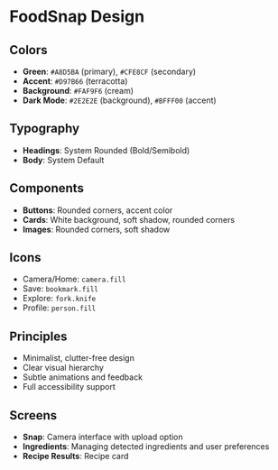 # FoodSnap Design

## Colors
- **Green**: `#A8D5BA` (primary), `#CFE8CF` (secondary)
- **Accent**: `#D97B66` (terracotta)
- **Background**: `#FAF9F6` (cream)
- **Dark Mode**: `#2E2E2E` (background), `#BFFF00` (accent)

## Typography
- **Headings**: System Rounded (Bold/Semibold)
- **Body**: System Default

## Components
- **Buttons**: Rounded corners, accent color
- **Cards**: White background, soft shadow, rounded corners
- **Images**: Rounded corners, soft shadow

## Icons
- Camera/Home: `camera.fill`
- Save: `bookmark.fill`
- Explore: `fork.knife`
- Profile: `person.fill`

## Principles
- Minimalist, clutter-free design
- Clear visual hierarchy
- Subtle animations and feedback
- Full accessibility support

## Screens
- **Snap**: Camera interface with upload option
- **Ingredients**: Managing detected ingredients and user preferences
- **Recipe Results**: Recipe card